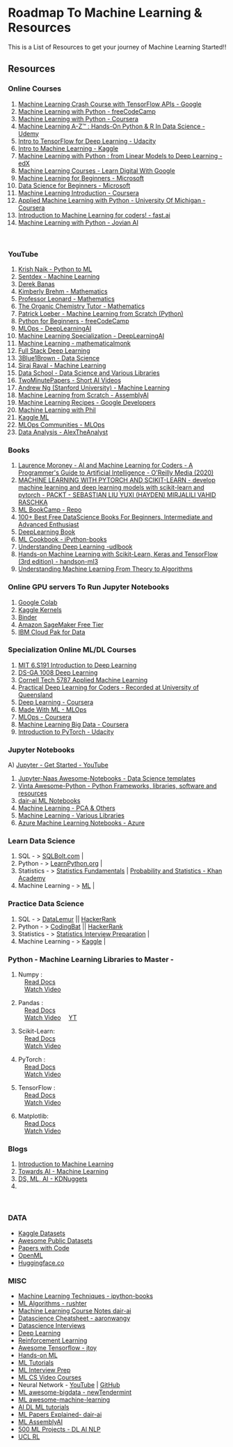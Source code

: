 # Roadmap To Machine Learning & Resources

This is a List of Resources to get your journey of Machine Learning Started!!

##  Resources

### Online Courses
1. [Machine Learning Crash Course with TensorFlow APIs - Google](https://developers.google.com/machine-learning/crash-course)
2. [Machine Learning with Python - freeCodeCamp](https://www.freecodecamp.org/learn/machine-learning-with-python/)
3. [Machine Learning with Python - Coursera](https://www.coursera.org/learn/machine-learning-with-python)
4. [Machine Learning A-Z™ : Hands-On Python & R In Data Science - Udemy](https://www.udemy.com/share/101Wci/)
5. [Intro to TensorFlow for Deep Learning - Udacity](https://learn.udacity.com/courses/ud187)
6. [Intro to Machine Learning - Kaggle](https://www.kaggle.com/learn/intro-to-machine-learning)
7. [Machine Learning with Python : from Linear Models to Deep Learning - edX](https://www.edx.org/course/machine-learning-with-python-from-linear-models-to)
8. [Machine Learning Courses - Learn Digital With Google](https://learndigital.withgoogle.com/digitalunlocked/courses?category=data)
9. [Machine Learning for Beginners - Microsoft](https://github.com/microsoft/ML-For-Beginners)
10. [Data Science for Beginners - Microsoft](https://github.com/microsoft/Data-Science-For-Beginners)
11. [Machine Learning Introduction - Coursera](https://coursera.org/specializations/machine-learning-introduction)
12. [Applied Machine Learning with Python - University Of Michigan - Coursera](https://coursera.org/learn/python-machine-learning)
13. [Introduction to Machine Learning for coders! - fast.ai](https://course18.fast.ai/ml)
14. [Machine Learning with Python - Jovian AI](https://jovian.com/learn/machine-learning-with-python-zero-to-gbms)
<br>



### YouTube
1. [Krish Naik - Python to ML](https://www.youtube.com/user/krishnaik06/videos)
2. [Sentdex - Machine Learning](https://youtube.com/@sentdex)
3. [Derek Banas](https://youtube.com/@derekbanas)
4. [Kimberly Brehm - Mathematics](https://youtube.com/@SawFinMathematics)
5. [Professor Leonard - Mathematics](https://youtube.com/@ProfessorLeonard)
6. [The Organic Chemistry Tutor - Mathematics](https://youtube.com/@TheOrganicChemistryTutor)
7. [Patrick Loeber - Machine Learning from Scratch (Python)](https://youtube.com/playlist?list=PLqnslRFeH2Upcrywf-u2etjdxxkL8nl7E)
8. [Python for Beginners - freeCodeCamp](https://youtu.be/rfscVS0vtbw)
9. [MLOps - DeepLearningAI](https://youtube.com/playlist?list=PLkDaE6sCZn6GMoA0wbpJLi3t34Gd8l0aK)
10. [Machine Learning Specialization - DeepLearningAI](https://youtube.com/playlist?list=PLkDaE6sCZn6FNC6YRfRQc_FbeQrF8BwGI)
11. [Machine Learning - mathematicalmonk](https://youtube.com/playlist?list=PLD0F06AA0D2E8FFBA)
12. [Full Stack Deep Learning](https://youtube.com/playlist?list=PL1T8fO7ArWleMMI8KPJ_5D5XSlovTW_Ur)
13. [3Blue1Brown - Data Science](https://youtube.com/@3blue1brown)
14. [Siraj Raval - Machine Learning](https://youtube.com/playlist?list=PL2-dafEMk2A6TMJdtMZTusTbtUeWAKc3f)
15. [Data School - Data Science and Various Libraries](https://youtube.com/@dataschool)
16. [TwoMinutePapers - Short AI Videos](https://youtube.com/@TwoMinutePapers)
17. [Andrew Ng (Stanford University) - Machine Learning](https://youtube.com/playlist?list=PLLssT5z_DsK-h9vYZkQkYNWcItqhlRJLN)
18. [Machine Learning from Scratch - AssemblyAI](https://youtube.com/playlist?list=PLcWfeUsAys2k_xub3mHks85sBHZvg24Jd)
19. [Machine Learning Recipes - Google Developers](https://youtube.com/playlist?list=PLOU2XLYxmsIIuiBfYad6rFYQU_jL2ryal)
20. [Machine Learning with Phil](https://youtube.com/@MachineLearningwithPhil)
21. [Kaggle ML](https://youtube.com/@kaggle)
22. [MLOps Communities - MLOps](https://youtube.com/@MLOps)
23. [Data Analysis - AlexTheAnalyst](https://youtube.com/@AlexTheAnalyst)



### Books
1. [Laurence Moroney - AI and Machine Learning for Coders - A Programmer's Guide to Artificial Intelligence - O'Reilly Media (2020)](https://www.mediafire.com/file/wfarmnphaop0drd/Laurence_Moroney_-_AI_and_Machine_Learning_for_Coders__A_Programmer%2527s_Guide_to_Artificial_Intelligence-O%2527Reilly_Media_%25282020%2529.pdf/file)
2. [MACHINE LEARNING WITH PYTORCH AND SCIKIT-LEARN - develop machine learning and deep learning models with scikit-learn and pytorch - PACKT - SEBASTIAN LIU YUXI (HAYDEN) MIRJALILI VAHID RASCHKA](https://www.mediafire.com/file/aepzcouxazsxcuv/MACHINE_LEARNING_WITH_PYTORCH_AND_SCIKIT-LEARN_develop_machine_learning_and_deep_learning_models_with_scikit-learn_and_pytorch.-PACKT__-_SEBASTIAN_LIU_YUXI_%2528HAYDEN%2529_MIRJALILI_VAHID_RASCHKA_-_.pdf/file)
3. [ML BookCamp - Repo](https://github.com/alexeygrigorev/mlbookcamp-code)
4. [100+ Best Free DataScience Books For Beginners, Intermediate and Advanced Enthusiast](https://www.theinsaneapp.com/2020/12/free-data-science-books-pdf.html)
5. [DeepLearning Book](https://github.com/d2l-ai/d2l-en)
6. [ML Cookbook - iPython-books](https://github.com/ipython-books/cookbook-2nd)
7. [Understanding Deep Learning -udlbook](https://udlbook.github.io/udlbook/)
8. [Hands-on Machine Learning with Scikit-Learn, Keras and TensorFlow (3rd edition) - handson-ml3](https://github.com/ageron/handson-ml3)
9. [Understanding Machine Learning From Theory to Algorithms](https://t.co/Krh7P5zUZG)



### Online GPU servers To Run Jupyter Notebooks
1. [Google Colab](https://colab.research.google.com) 
2. [Kaggle Kernels](https://kaggle.com/code)
3. [Binder](https://mybinder.org)
4. [Amazon SageMaker Free Tier](https://aws.amazon.com/sagemaker/pricing/)
5. [IBM Cloud Pak for Data](https://www.ibm.com/in-en/products/cloud-pak-for-data)



### Specialization Online ML/DL Courses
1. [MIT 6.S191 Introduction to Deep Learning](http://introtodeeplearning.com/)
2. [DS-GA 1008 Deep Learning](https://cds.nyu.edu/deep-learning/)
3. [Cornell Tech 5787 Applied Machine Learning](https://www.youtube.com/playlist?list=PL2UML_KCiC0UlY7iCQDSiGDMovaupqc83)
4. [Practical Deep Learning for Coders - Recorded at University of Queensland](https://course.fast.ai)
5. [Deep Learning - Coursera](https://coursera.org/specializations/deep-learning)
6. [Made With ML - MLOps](https://madewithml.com/)
7. [MLOps - Coursera](https://coursera.org/specializations/machine-learning-engineering-for-production-mlops)
8. [Machine Learning Big Data - Coursera](https://coursera.org/learn/machine-learning-big-data-apache-spark)
9. [Introduction to PyTorch - Udacity](https://www.udacity.com/course/deep-learning-pytorch--ud188)



### Jupyter Notebooks
A) [Jupyter - Get Started - YouTube](https://youtu.be/HW29067qVWk)
1. [Jupyter-Naas Awesome-Notebooks - Data Science templates](https://github.com/jupyter-naas/awesome-notebooks)
2. [Vinta Awesome-Python - Python Frameworks, libraries, software and resources](https://github.com/vinta/awesome-python)
3. [dair-ai ML Notebooks](https://github.com/dair-ai/ML-Notebooks)
4. [Machine Learning - PCA & Others](https://github.com/patchy631/machine-learning)
5. [Machine Learning - Various Libraries](https://github.com/ethen8181/machine-learning)
6. [Azure Machine Learning Notebooks - Azure](https://github.com/Azure/MachineLearningNotebooks)


### Learn Data Science
1. SQL - > [SQLBolt.com](https://SQLBolt.com) |
2. Python - > [LearnPython.org](https://learnpython.org) |
3. Statistics - > [Statistics Fundamentals](https://bit.ly/StatEssentials) | [Probability and Statistics - Khan Academy](https://www.khanacademy.org/math/statistics-probability)
4. Machine Learning - > [ML](https://yogananth-r.github.io/machine-learning-resources/) |



### Practice Data Science
1. SQL - > [DataLemur](https://datalemur.com) || [HackerRank](https://www.hackerrank.com/domains/sql)
2. Python - > [CodingBat](https://CodingBat.com/python) || [HackerRank](https://www.hackerrank.com/domains/python)
3. Statistics - > [Statistics Interview Preparation](https://www.nicksingh.com/posts/40-probability-statistics-data-science-interview-questions-asked-by-fang-wall-street) |
4. Machine Learning - > [Kaggle](https://kaggle.com) |



### Python - Machine Learning Libraries to Master -
1. Numpy : <br>
         &emsp;[Read Docs](https://numpy.org/doc/stable/user/)<br>
         &emsp;[Watch Video](https://youtu.be/QUT1VHiLmmI)

2. Pandas : <br>
         &emsp;[Read Docs](https://pandas.pydata.org/pandas-docs/version/0.15/tutorials.html)<br>
         &emsp;[Watch Video](https://youtube.com/playlist?list=PL-osiE80TeTsWmV9i9c58mdDCSskIFdDS)
         &emsp;[YT](https://youtu.be/e60ItwlZTKM)

3. Scikit-Learn: <br>
         &emsp;[Read Docs](https://scikit-learn.org/stable/user_guide.html)<br>
         &emsp;[Watch Video](https://youtube.com/playlist?list=PLS1QulWo1RIa7ha9SewcZlsTQVwL7n7oq)

4. PyTorch : <br>
         &emsp;[Read Docs](https://pytorch.org/tutorials/)<br>
         &emsp;[Watch Video](https://youtube.com/playlist?list=PL98nY_tJQXZln8spB5uTZdKN08mYGkOf2)

5. TensorFlow : <br>
         &emsp;[Read Docs](https://tensorflow.org/)<br>
         &emsp;[Watch Video](https://youtu.be/tPYj3fFJGjk)

6. Matplotlib: <br>
         &emsp;[Read Docs](https://matplotlib.org/stable/tutorials/index.html)<br>
         &emsp;[Watch Video](https://youtube.com/playlist?list=PL-osiE80TeTvipOqomVEeZ1HRrcEvtZB_)



### Blogs 
1. [Introduction to Machine Learning](https://yogananth-r.blogspot.com/2022/05/introduction-to-machine-learning.html)
2. [Towards AI - Machine Learning](https://towardsai.net/ai/machine-learning)
3. [DS, ML, AI - KDNuggets](https://www.kdnuggets.com/)
4. [](https://ai.google/research)
<br>



### DATA

- [Kaggle Datasets](https://www.kaggle.com/datasets)
- [Awesome Public Datasets](https://github.com/awesomedata/awesome-public-datasets)
- [Papers with Code](https://paperswithcode.com/datasets)
- [OpenML](https://www.openml.org/)
- [Huggingface.co](https://huggingface.co/datasets)

### MISC

- [Machine Learning Techniques - ipython-books](https://github.com/ipython-books/cookbook-2nd)
- [ML Algorithms - rushter](https://github.com/rushter/MLAlgorithms)
- [Machine Learning Course Notes dair-ai](https://github.com/dair-ai/ML-Course-Notes)
- [Datascience Cheatsheet - aaronwangy](https://github.com/aaronwangy/Data-Science-Cheatsheet)
- [Datascience Interviews](https://github.com/alexeygrigorev/data-science-interviews)
- [Deep Learning](https://github.com/iamtrask/Grokking-Deep-Learning)
- [Reinforcement Learning](https://datamachines.xyz/the-hands-on-reinforcement-learning-course-page/)
- [Awesome Tensorflow - jtoy](https://github.com/jtoy/awesome-tensorflow)
- [Hands-on ML](https://github.com/ageron/handson-ml3)
- [ML Tutorials](https://github.com/ujjwalkarn/Machine-Learning-Tutorials)
- [ML Interview Prep](https://github.com/khangich/machine-learning-interview)
- [ML CS Video Courses](https://github.com/Developer-Y/cs-video-courses)
- Neural Network - [YouTube](https://youtube.com/playlist?list=PLAqhIrjkxbuWI23v9cThsA9GvCAUhRvKZ) | [GitHub](https://github.com/karpathy/nn-zero-to-hero)
- [ML awesome-bigdata - newTendermint](https://github.com/newTendermint/awesome-bigdata#machine-learning)
- [ML awesome-machine-learning](https://github.com/josephmisiti/awesome-machine-learning)
- [AI DL ML tutorials](https://github.com/TarrySingh/Artificial-Intelligence-Deep-Learning-Machine-Learning-Tutorials)
- [ML Papers Explained- dair-ai](https://github.com/dair-ai/ML-Papers-Explained)
- [ML AssemblyAI](https://youtube.com/@AssemblyAI)
- [500 ML Projects - DL AI NLP](https://github.com/ashishpatel26/500-AI-Machine-learning-Deep-learning-Computer-vision-NLP-Projects-with-code)
- [UCL RL](https://www.davidsilver.uk/teaching/)
